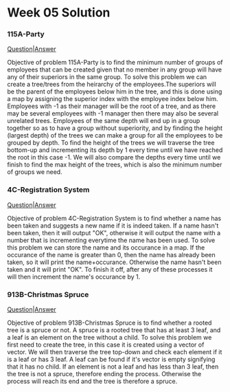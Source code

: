 # Week 05 Solution

### 115A-Party

[Question](http://codeforces.com/problemset/problem/115/A)|[Answer](http://codeforces.com/contest/115/submission/43687542)

Objective of problem 115A-Party is to find the minimum number of groups of employees that can be created given that no member in any 
group will have any of their superiors in the same group. To solve this problem we can create a tree/trees from the heirarchy of the 
employees.The superiors will be the parent of the employees below him in the tree, and this is done using a map by assigning the superior 
index with the employee index below him. Employees with -1 as their manager will be the root of a tree, and as there may be several 
employees with -1 manager then there may also be several unrelated trees. Employees of the same depth will end up in a group together so as 
to have a group without superiority, and by finding the height (largest depth) of the trees we can make a group for all the employees to be 
grouped by depth. To find the height of the trees we will traverse the tree bottom-up and incrementing its depth by 1 every time until
we have reached the root in this case -1. We will also compare the depths every time until we finish to find the max height of the trees,
which is also the minimum number of groups we need.

### 4C-Registration System

[Question](http://codeforces.com/problemset/problem/4/C)|[Answer](http://codeforces.com/contest/4/submission/43687957)

Objective of problem 4C-Registration System is to find whether a name has been taken and suggests a new name if it is indeed taken. If a
name hasn't been taken, then it will output "OK", otherwise it will output the name with a number that is incrementing everytime the name
has been used. To solve this problem we can store the name and its occurance in a map. If the occurance of the name is greater than 0, then
the name has already been taken, so it will print the name+occurance. Otherwise the name hasn't been taken and it will print "OK". To
finish it off, after any of these processes it will then increment the name's occurance by 1.

### 913B-Christmas Spruce

[Question](http://codeforces.com/problemset/problem/913/B)|[Answer](http://codeforces.com/contest/913/submission/43691949)

Objective of problem 913B-Christmas Spruce is to find whether a rooted tree is a spruce or not. A spruce is a rooted tree that has at least
3 leaf, and a leaf is an element on the tree without a child. To solve this problem we first need to create the tree, in this case it is 
created using a vector of vector. We will then traverse the tree top-down and check each element if it is a leaf or has 3 leaf. A leaf
can be found if it's vector is empty signifying that it has no child. If an element is not a leaf and has less than 3 leaf, then the tree
is not a spruce, therefore ending the process. Otherwise the process will reach its end and the tree is therefore a spruce.
